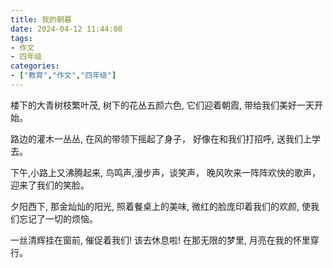 ```yaml
---
title: 我的朝暮
date: 2024-04-12 11:44:08
tags:
- 作文
- 四年级
categories:
- ["教育","作文","四年级"]
---
```


楼下的大青树枝繁叶茂,
树下的花丛五颜六色,
它们迎着朝霞,
带给我们美好一天开始。

路边的灌木一丛丛, 
在风的带领下摇起了身子，
好像在和我们打招呼,
送我们上学去。

下午,小路上又沸腾起来,
鸟鸣声,漫步声，谈笑声，
晚风吹来一阵阵欢快的歌声，
迎来了我们的笑脸。

夕阳西下,
那金灿灿的阳光,
照着餐桌上的美味,
微红的脸庞印着我们的欢颜,
使我们忘记了一切的烦恼。

一丝清辉挂在窗前,
催促着我们!
该去休息啦!
在那无限的梦里,
月亮在我的怀里穿行。
